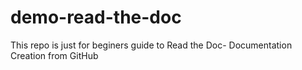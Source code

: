 # demo-read-the-doc
This repo is just for beginers guide to Read the Doc- Documentation Creation from GitHub
